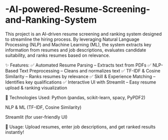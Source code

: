 # -AI-powered-Resume-Screening-and-Ranking-System
This project is an AI-driven resume screening and ranking system designed to streamline the hiring process. By leveraging Natural Language Processing (NLP) and Machine Learning (ML), the system extracts key information from resumes and job descriptions, evaluates candidate suitability, and ranks resumes based on relevance.

✨ Features:
✅ Automated Resume Parsing – Extracts text from PDFs
✅ NLP-Based Text Preprocessing – Cleans and normalizes text
✅ TF-IDF & Cosine Similarity – Ranks resumes by relevance
✅ Skill & Experience Matching – Identifies key qualifications
✅ Interactive UI with Streamlit – Easy resume upload & ranking visualization

🚀 Technologies Used:
Python (pandas, scikit-learn, spacy, PyPDF2)

NLP & ML (TF-IDF, Cosine Similarity)

Streamlit (for user-friendly UI)

🔹 Usage: Upload resumes, enter job descriptions, and get ranked results instantly!
